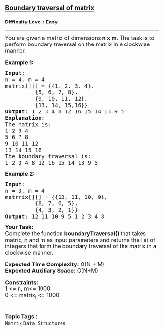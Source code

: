 <h2><a href="https://practice.geeksforgeeks.org/problems/boundary-traversal-of-matrix-1587115620/1">Boundary traversal of matrix</a></h2><h3>Difficulty Level : Easy</h3><hr><div class="problems_problem_content__Xm_eO" bis_skin_checked="1"><p><span style="font-size: 18px;">You are given a matrix&nbsp;of dimensions <strong>n&nbsp;x m</strong>. The task is to perform&nbsp;boundary traversal on the matrix in a&nbsp;clockwise manner. </span><br><br><span style="font-size: 18px;"><strong>Example 1:</strong></span></p>
<pre><span style="font-size: 18px;"><strong>Input</strong>:
n = 4, m = 4
matrix[][] = {{1, 2, 3, 4},
&nbsp;        {5, 6, 7, 8},
&nbsp;        {9, 10, 11, 12},
&nbsp;        {13, 14, 15,16}}
<strong>Output</strong>: 1 2 3 4 8 12 16 15 14 13 9 5
<strong>Explanation</strong>:
The matrix is:
1 2 3 4
5 6 7 8
9 10 11 12
13 14 15 16
The boundary traversal is:
1 2 3 4 8 12 16 15 14 13 9 5
</span></pre>
<p><span style="font-size: 18px;"><strong>Example 2:</strong></span></p>
<pre><span style="font-size: 18px;"><strong>Input</strong>:
n = 3, m = 4
matrrix[][] = {{12, 11, 10, 9},
&nbsp;        {8, 7, 6, 5},
&nbsp;        {4, 3, 2, 1}}
<strong>Output</strong>: 12 11 10 9 5 1 2 3 4 8
</span></pre>
<p><span style="font-size: 18px;"><strong>Your Task:</strong><br>Complete the function <strong>boundaryTraversal()&nbsp;</strong>that takes matrix, n and m&nbsp;as input parameters and returns the list of integers that form<strong>&nbsp;</strong>the boundary traversal of the matrix in a clockwise manner.</span><br><br><span style="font-size: 18px;"><strong>Expected Time Complexity:</strong>&nbsp;O(N&nbsp;+ M)<br><strong>Expected Auxiliary Space:</strong> O(N+M)</span><br><br><span style="font-size: 18px;"><strong>Constraints:</strong><br>1 &lt;= n, m&lt;= 1000<br>0 &lt;= matrix<sub>i</sub> &lt;= 1000</span></p></div><br><p><span style=font-size:18px><strong>Topic Tags : </strong><br><code>Matrix</code>&nbsp;<code>Data Structures</code>&nbsp;